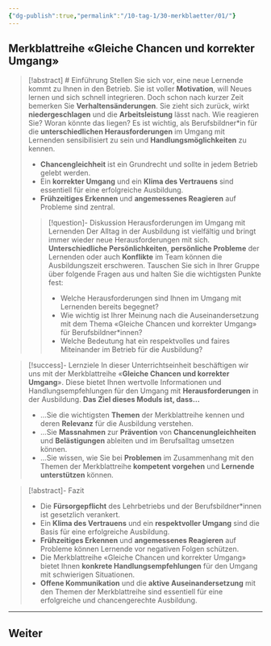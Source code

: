 ```yaml
---
{"dg-publish":true,"permalink":"/10-tag-1/30-merkblaetter/01/"}
---
```


## Merkblattreihe «Gleiche Chancen und korrekter Umgang»

>[!abstract] # Einführung
>Stellen Sie sich vor, eine neue Lernende kommt zu Ihnen in den Betrieb. Sie ist voller **Motivation**, will Neues lernen und sich schnell integrieren. Doch schon nach kurzer Zeit bemerken Sie **Verhaltensänderungen**. Sie zieht sich zurück, wirkt **niedergeschlagen** und die **Arbeitsleistung** lässt nach. Wie reagieren Sie? Woran könnte das liegen?  Es ist wichtig, als Berufsbildner*in für die **unterschiedlichen Herausforderungen** im Umgang mit Lernenden sensibilisiert zu sein und **Handlungsmöglichkeiten** zu kennen.
>
>* **Chancengleichheit** ist ein Grundrecht und sollte in jedem Betrieb gelebt werden.
>* Ein **korrekter Umgang** und ein **Klima des Vertrauens** sind essentiell für eine erfolgreiche Ausbildung.
>* **Frühzeitiges Erkennen** und **angemessenes Reagieren** auf Probleme sind zentral.
>>[!question]- Diskussion Herausforderungen im Umgang mit Lernenden
>>Der Alltag in der Ausbildung ist vielfältig und bringt immer wieder neue Herausforderungen mit sich. **Unterschiedliche Persönlichkeiten**, **persönliche Probleme** der Lernenden oder auch **Konflikte** im Team können die Ausbildungszeit erschweren.  Tauschen Sie sich in Ihrer Gruppe über folgende Fragen aus und halten Sie die wichtigsten Punkte fest:
>>* Welche Herausforderungen sind Ihnen im Umgang mit Lernenden bereits begegnet?
>>* Wie wichtig ist Ihrer Meinung nach die Auseinandersetzung mit dem Thema «Gleiche Chancen und korrekter Umgang» für Berufsbildner*innen?
>>* Welche Bedeutung hat ein respektvolles und faires Miteinander im Betrieb für die Ausbildung?

> [!success]- Lernziele
>In dieser Unterrichtseinheit beschäftigen wir uns mit der Merkblattreihe «**Gleiche Chancen und korrekter Umgang**».  Diese bietet Ihnen wertvolle Informationen und Handlungsempfehlungen für den Umgang mit **Herausforderungen** in der Ausbildung. **Das Ziel dieses Moduls ist, dass…**
>* …Sie die wichtigsten **Themen** der Merkblattreihe kennen und deren **Relevanz** für die Ausbildung verstehen.
>* …Sie **Massnahmen** zur **Prävention** von **Chancenungleichheiten** und **Belästigungen** ableiten und im Berufsalltag umsetzen können.
>* …Sie wissen, wie Sie bei **Problemen** im Zusammenhang mit den Themen der Merkblattreihe **kompetent vorgehen** und **Lernende unterstützen** können.

>[!abstract]- Fazit
>* Die **Fürsorgepflicht** des Lehrbetriebs und der Berufsbildner*innen ist gesetzlich verankert.
>* Ein **Klima des Vertrauens** und ein **respektvoller Umgang** sind die Basis für eine erfolgreiche Ausbildung.
>* **Frühzeitiges Erkennen** und **angemessenes Reagieren** auf Probleme können Lernende vor negativen Folgen schützen.
>* Die Merkblattreihe «Gleiche Chancen und korrekter Umgang» bietet Ihnen **konkrete Handlungsempfehlungen** für den Umgang mit schwierigen Situationen.
>* **Offene Kommunikation** und die **aktive Auseinandersetzung** mit den Themen der Merkblattreihe sind essentiell für eine erfolgreiche und chancengerechte Ausbildung.

---
## Weiter